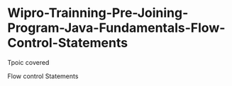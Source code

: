# Wipro-Trainning-Pre-Joining-Program-Java-Fundamentals-Flow-Control-Statements
Tpoic covered

Flow control Statements

